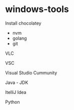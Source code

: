 # windows-tools

Install chocolatey
- nvm
- golang
- git

VLC

VSC

Visual Studio Cummunity

Java - JDK

ItelliJ Idea

Python
